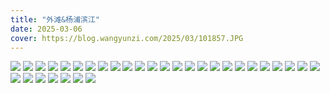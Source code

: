 ```yaml
---
title: "外滩&杨浦滨江"
date: 2025-03-06
cover: https://blog.wangyunzi.com/2025/03/101857.JPG
---
```


![](https://blog.wangyunzi.com/2025/03/101857.JPG)
![](https://blog.wangyunzi.com/2025/03/102253.JPG)
![](https://blog.wangyunzi.com/2025/03/101857.JPG)
![](https://blog.wangyunzi.com/2025/03/102416.JPG)
![](https://blog.wangyunzi.com/2025/03/102253.JPG)
![](https://blog.wangyunzi.com/2025/03/102626.JPG)
![](https://blog.wangyunzi.com/2025/03/102522.JPG)
![](https://blog.wangyunzi.com/2025/03/102543.JPG)
![](https://blog.wangyunzi.com/2025/03/102652.JPG)
![](https://blog.wangyunzi.com/2025/03/102907.JPG)
![](https://blog.wangyunzi.com/2025/03/102725.JPG)
![](https://blog.wangyunzi.com/2025/03/103251.JPG)
![](https://blog.wangyunzi.com/2025/03/103232.JPG)
![](https://blog.wangyunzi.com/2025/03/103158.JPG)
![](https://blog.wangyunzi.com/2025/03/103259.JPG)
![](https://blog.wangyunzi.com/2025/03/103318.JPG)
![](https://blog.wangyunzi.com/2025/03/103331.JPG)
![](https://blog.wangyunzi.com/2025/03/103348.JPG)
![](https://blog.wangyunzi.com/2025/03/103458.JPG)
![](https://blog.wangyunzi.com/2025/03/103416.JPG)
![](https://blog.wangyunzi.com/2025/03/103355.JPG)
![](https://blog.wangyunzi.com/2025/03/103505.JPG)
![](https://blog.wangyunzi.com/2025/03/103603.JPG)
![](https://blog.wangyunzi.com/2025/03/103600.JPG)
![](https://blog.wangyunzi.com/2025/03/103543.JPG)
![](https://blog.wangyunzi.com/2025/03/103524.JPG)
![](https://blog.wangyunzi.com/2025/03/103639.JPG)
![](https://blog.wangyunzi.com/2025/03/103651.JPG)
![](https://blog.wangyunzi.com/2025/03/103628.JPG)
![](https://blog.wangyunzi.com/2025/03/103631.JPG)
![](https://blog.wangyunzi.com/2025/03/103746.JPG)
![](https://blog.wangyunzi.com/2025/03/103727.JPG)